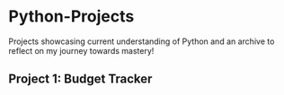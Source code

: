# Python-Projects
Projects showcasing current understanding of Python and an archive to reflect on my journey towards mastery! 

## Project 1: Budget Tracker
